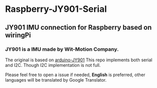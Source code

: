 # Raspberry-JY901-Serial

## JY901 IMU connection for Raspberry based on wiringPi

### JY901 is a IMU made by Wit-Motion Company.
The original is based on [arduino-JY901](https://github.com/paul-tian/Arduino-JY901-Serial)
This repo implements both serial and I2C.
Though I2C implementation is not full.

Please feel free to open a issue if needed, **English** is preferred, other languages will be translated by Google Translator.

